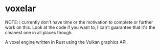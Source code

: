 # voxelar

NOTE: I currently don't have time or the motivation to complete or further work on this. Look at the code if you want to, I can't guarantee that it's the cleanest one in all places though.

A voxel engine written in Rust using the Vulkan graphics API.
